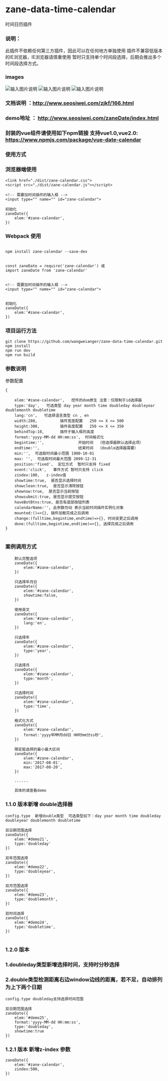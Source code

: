 # zane-data-time-calendar
时间日历插件

### 说明：
此插件不依赖任何第三方插件，因此可以在任何地方单独使用
插件不兼容低版本的IE浏览器，IE浏览器请慎重使用
暂时只支持单个时间段选择，后期会推出多个时间段选择方式。

### images

![输入图片说明](https://git.oschina.net/uploads/images/2017/0929/170241_8561545c_818875.png "在这里输入图片标题")
![输入图片说明](https://git.oschina.net/uploads/images/2017/0929/170243_068b0494_818875.png "在这里输入图片标题")
![输入图片说明](https://git.oschina.net/uploads/images/2017/0929/170246_ee897477_818875.png "在这里输入图片标题")

### 文档说明  ：http://www.seosiwei.com/zjkf/166.html
### demo地址 ： http://www.seosiwei.com/zaneDate/index.html

### 封装的vue组件请使用如下npm链接 支持vue1.0,vue2.0: https://www.npmjs.com/package/vue-date-calendar

### 使用方式


### 浏览器端使用
```
<link href="./dist/zane-calendar.css">
<script src="./dist/zane-calendar.js"></script>

<!-- 需要加时间插件的输入框 -->
<input type="" name="" id="zane-calendar">

初始化
zaneDate({
	elem:'#zane-calendar',
})

```


### Webpack 使用

```

npm install zane-calendar --save-dev


const zaneDate = require('zane-calendar') 或
import zaneDate from 'zane-calendar'


<!-- 需要加时间插件的输入框 -->
<input type="" name="" id="zane-calendar">


初始化
zaneDate({
	elem:'#zane-calendar',
})

```

### 项目运行方法
```
git clone https://github.com/wangweianger/zane-data-time-calendar.git
npm install
npm run dev
npm run build

```

### 参数说明

参数配置
```
{
	
	elem:'#zane-calendar',   控件的dom原生 注意：仅限制于id选择器
	type:'day',   可选类型 day year month time doubleday doubleyear doublemonth doubletime
	lang:'cn',   可选择语言类型 cn , en 
	width:280,  		插件宽度配置   250 <= X <= 500
	height:300, 		插件高度配置   250 <= X <= 350
	behindTop:10,   	插件于输入框的高度 
	format:'yyyy-MM-dd HH:mm:ss',  时间格式化
	begintime:'',  				开始时间  （但选择器默认选择此项）
	endtime:'',                 结束时间  （double选择器需要）
	min:'',  可选取时间最小范围 1900-10-01
	max: '',  可选取时间最大范围 2099-12-31
	position:'fixed',  定位方式  暂时只支持 fixed
	event:'click',   事件方式 暂时只支持 click 
	zindex:100,   z-index值
	showtime:true,  是否显示选择时间
	showclean:true,  是否显示清除按钮
	shownow:true,  是否显示当前按钮
	showsubmit:true, 是否显示提交按钮
	haveBotBtns:true, 是否有底部按钮列表
	calendarName:'', 此参数勿动 表示当前时间插件实例化对象
	mounted:()=>{}, 插件加载完成之后调用
	change:(fulltime,begintime,endtime)=>{}, 时间变更之后调用
	done:(fulltime,begintime,endtime)=>{}, 选择完成之后调用
}	


```
### 案例调用方式

```
	默认完整选项
	zaneDate({
		elem:'#zane-calendar',
	})

	只选择年月日
	zaneDate({
		elem:'#zane-calendar',
		showtime:false,
	})

	使用英文
	zaneDate({
		elem:'#zane-calendar',
		lang:'en',
	})

	只选择年
	zaneDate({
		elem:'#zane-calendar',
		type:'year',
	})

	只选择月
	zaneDate({
		elem:'#zane-calendar',
		type:'month',
	})

	只选择时间
	zaneDate({
		elem:'#zane-calendar',
		type:'time',
	})

	格式化方式
	zaneDate({
		elem:'#zane-calendar',
		format:'yyyy年MM月dd日 HH时mm分ss秒',
	})

	限定能选择的最小最大区间
	zaneDate({
		elem:'#zane-calendar',
		min:'2017-08-01',
		max:'2017-08-20',
	})

	......

	具体的请查看demo

```

### 1.1.0 版本新增 double选择器 

```
config.type  新增double类型  可选类型如下：day year month time doubleday doubleyear doublemonth doubletime

双日期范围选择
zaneDate({
	elem:'#demo21',
	type:'doubleday'
})

双年范围选择
zaneDate({
	elem:'#demo22',
	type:'doubleyear',
})

双月范围选择
zaneDate({
	elem:'#demo23',
	type:'doublemonth',
})

双时间选择
zaneDate({
	elem:'#demo24',
	type:'doubletime',
})


```

### 1.2.0 版本
### 1.doubleday类型新增选择时间，支持时分秒选择
### 2.double类型检测距离右边window边线的距离，若不足，自动排列为上下两个日期

```
config.type doubleday支持选择时间范围

双日期范围选择
zaneDate({
	elem:'#demo25',
	format:'yyyy-MM-dd HH:mm:ss',
	type:'doubleday',
	showtime:true
})

```

### 1.2.1 版本  新增z-index 参数
```
zaneDate({
	elem:'#zane-calendar',
	zindex:500,
})

```













